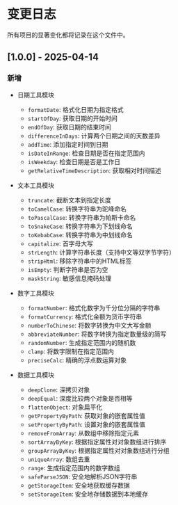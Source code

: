 # 变更日志

所有项目的显著变化都将记录在这个文件中。

## [1.0.0] - 2025-04-14

### 新增

- 日期工具模块
  - `formatDate`: 格式化日期为指定格式
  - `startOfDay`: 获取日期的开始时间
  - `endOfDay`: 获取日期的结束时间
  - `differenceInDays`: 计算两个日期之间的天数差异
  - `addTime`: 添加指定时间到日期
  - `isDateInRange`: 检查日期是否在指定范围内
  - `isWeekday`: 检查日期是否是工作日
  - `getRelativeTimeDescription`: 获取相对时间描述

- 文本工具模块
  - `truncate`: 截断文本到指定长度
  - `toCamelCase`: 转换字符串为驼峰命名
  - `toPascalCase`: 转换字符串为帕斯卡命名
  - `toSnakeCase`: 转换字符串为下划线命名
  - `toKebabCase`: 转换字符串为中划线命名
  - `capitalize`: 首字母大写
  - `strLength`: 计算字符串长度（支持中文等双字节字符）
  - `stripHtml`: 移除字符串中的HTML标签
  - `isEmpty`: 判断字符串是否为空
  - `maskString`: 敏感信息掩码处理

- 数字工具模块
  - `formatNumber`: 格式化数字为千分位分隔的字符串
  - `formatCurrency`: 格式化金额为货币字符串
  - `numberToChinese`: 将数字转换为中文大写金额
  - `abbreviateNumber`: 将数字转换为指定数量级的简写
  - `randomNumber`: 生成指定范围内的随机数
  - `clamp`: 将数字限制在指定范围内
  - `preciseCalc`: 精确的浮点数运算对象

- 数据工具模块
  - `deepClone`: 深拷贝对象
  - `deepEqual`: 深度比较两个对象是否相等
  - `flattenObject`: 对象扁平化
  - `getPropertyByPath`: 获取对象的嵌套属性值
  - `setPropertyByPath`: 设置对象的嵌套属性值
  - `removeFromArray`: 从数组中移除指定元素
  - `sortArrayByKey`: 根据指定属性对对象数组进行排序
  - `groupArrayByKey`: 根据指定属性对对象数组进行分组
  - `uniqueArray`: 数组去重
  - `range`: 生成指定范围内的数字数组
  - `safeParseJSON`: 安全地解析JSON字符串
  - `getStorageItem`: 安全地获取缓存数据
  - `setStorageItem`: 安全地存储数据到本地缓存 